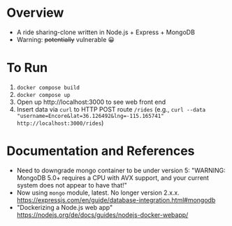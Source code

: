 # Overview
* A ride sharing-clone written in Node.js + Express + MongoDB
* Warning: ~~potentially~~ vulnerable 😀

# To Run
1. `docker compose build`
2. `docker compose up`
3. Open up http://localhost:3000 to see web front end
4. Insert data via `curl` to HTTP POST route `/rides` (e.g., `curl --data "username=Encore&lat=36.126492&lng=-115.165741" http://localhost:3000/rides`)

# Documentation and References
* Need to downgrade mongo container to be under version 5: "WARNING: MongoDB 5.0+ requires a CPU with AVX support, and your current system does not appear to have that!"
* Now using `mongo` module, latest. No longer version 2.x.x. https://expressjs.com/en/guide/database-integration.html#mongodb
* "Dockerizing a Node.js web app" https://nodejs.org/de/docs/guides/nodejs-docker-webapp/
